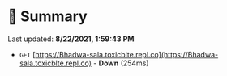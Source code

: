 # 📖 Summary
Last updated: **8/22/2021, 1:59:43 PM**

- `GET` [https://Bhadwa-sala.toxicblte.repl.co](https://Bhadwa-sala.toxicblte.repl.co) - **Down** (254ms)
